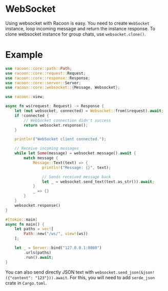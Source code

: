 # WebSocket

Using websocket with Racoon is easy. You need to create `WebSocket` instance, loop incoming message and return the
instance response.
To clone websocket instance for group chats, use `websocket.clone()`.

# Example

```rust
use racoon::core::path::Path;
use racoon::core::request::Request;
use racoon::core::response::Response;
use racoon::core::server::Server;
use racoon::core::websocket::{Message, Websocket};

use racoon::view;

async fn ws(request: Request) -> Response {
    let (mut websocket, connected) = Websocket::from(&request).await;
    if !connected {
        // WebSocket connection didn't success
        return websocket.response();
    }

    println!("WebSocket client connected.");

    // Receive incoming messages
    while let Some(message) = websocket.message().await {
        match message {
            Message::Text(text) => {
                println!("Message: {}", text);

                // Sends received message back
                let _ = websocket.send_text(text.as_str()).await;
            }
            _ => {}
        }
    }
    websocket.response()
}

#[tokio::main]
async fn main() {
    let paths = vec![
        Path::new("/ws/", view!(ws))
    ];

    let _ = Server::bind("127.0.0.1:8080")
        .urls(paths)
        .run().await;
}
```

You can also send directly JSON text with `websocket.send_json(&json!({"content": "123"})).await`.
For this, you will need to add `serde_json` crate in `Cargo.toml`.